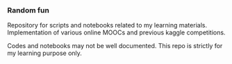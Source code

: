 ### Random fun

Repository for scripts and notebooks related to my learning materials. Implementation of various online MOOCs and previous kaggle competitions.

Codes and notebooks may not be well documented. This repo is strictly for my learning purpose only.  

